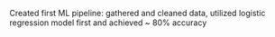 Created first ML pipeline: gathered and cleaned data, utilized logistic regression model first and achieved ~ 80% accuracy